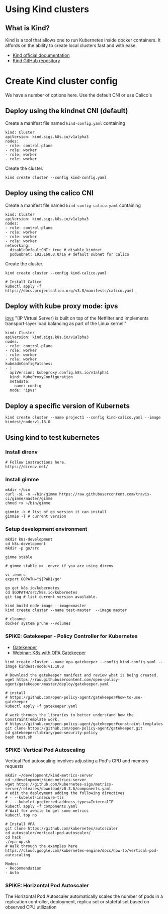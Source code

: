 # Using Kind clusters

## What is Kind?

Kind is a tool that allows one to run Kubernetes inside docker containers. It affords on the ability to create local clusters fast and with ease.

- [Kind official documentation](https://kind.sigs.k8s.io/)
- [Kind GitHub repository](https://github.com/kubernetes-sigs/kind)


# Create Kind cluster config

We have a number of options here. Use the default CNI or use Calico's

## Deploy using the kindnet CNI (default)

Create a manifest file named `kind-config.yaml` containing

```
kind: Cluster
apiVersion: kind.sigs.k8s.io/v1alpha3
nodes:
- role: control-plane
- role: worker
- role: worker
- role: worker
```

Create the cluster.

```
kind create cluster --config kind-config.yaml
```

## Deploy using the calico CNI

Create a manifest file named `kind-config-calico.yaml` containing

```
kind: Cluster
apiVersion: kind.sigs.k8s.io/v1alpha3
nodes:
- role: control-plane
- role: worker
- role: worker
- role: worker
networking:
  disableDefaultCNI: true # disable kindnet
  podSubnet: 192.168.0.0/16 # default subnet for Calico
```

Create the cluster.

```
kind create cluster --config kind-calico.yaml

# Install Calico 
kubectl apply -f https://docs.projectcalico.org/v3.8/manifests/calico.yaml
```

## Deploy with kube proxy mode: ipvs

[ipvs](https://kubernetes.io/blog/2018/07/09/ipvs-based-in-cluster-load-balancing-deep-dive/) "(IP Virtual Server) is built on top of the Netfilter and implements transport-layer load balancing as part of the Linux kernel."

```
kind: Cluster
apiVersion: kind.sigs.k8s.io/v1alpha3
nodes:
- role: control-plane
- role: worker
- role: worker
- role: worker
kubeadmConfigPatches:
- |
  apiVersion: kubeproxy.config.k8s.io/v1alpha1
  kind: KubeProxyConfiguration
  metadata:
    name: config
  mode: "ipvs"
``` 

## Deploy a specific version of Kubernets

```
kind create cluster --name project1 --config kind-calico.yaml --image kindest/node:v1.18.0
```

## Using kind to test kubernetes

### Install direnv  

```
# Follow instructions here. 
https://direnv.net/
```

### Install gimme

```
mkdir ~/bin
curl -sL -o ~/bin/gimme https://raw.githubusercontent.com/travis-ci/gimme/master/gimme
chmod +x ~/bin/gimme

gimmie -k # list of go version it can install
gimmie -l # current version
```

### Setup development environment

```
mkdir k8s-development
cd k8s-development
mkdir -p go/src

gimme stable

# gimme stable >> .envrc if you are using direnv

vi .envrc
export GOPATH="${PWD}/go"

go get k8s.io/kubernetes
cd $GOPATH/src/k8s.io/kubernetes
git tag # list current version available.

kind build node-image --image=master
kind create cluster --name test-master  --image master

# cleanup
docker system prune --volumes 

```

### SPIKE: Gatekeeper - Policy Controller for Kubernetes

- [Gatekeeper](https://github.com/open-policy-agent/gatekeeper)
- [Webinar: K8s with OPA Gatekeeper](https://www.youtube.com/watch?v=v4wJE3I8BYM)

```
kind create cluster --name opa-gatekeeper --config kind-config.yaml --image kindest/node:v1.18.0

# Download the gatekeeper manifest and review what is being created.
wget https://raw.githubusercontent.com/open-policy-agent/gatekeeper/master/deploy/gatekeeper.yaml

# install
# https://github.com/open-policy-agent/gatekeeper#how-to-use-gatekeeper
kubectl apply -f gatekeeper.yaml

# work through the libraries to better understand how the ConstraintTemplate work.
# https://github.com/open-policy-agent/gatekeeper#constraint-templates
git clone https://github.com/open-policy-agent/gatekeeper.git
cd gatekeeper/library/pod-security-policy
bash test.sh

```

### SPIKE: Vertical Pod Autoscaling

Vertical Pod autoscaling involves adjusting a Pod's CPU and memory requests

```
mkdir ~/development/kind-metrics-server
cd ~/development/kind-metrics-server
wget https://github.com/kubernetes-sigs/metrics-server/releases/download/v0.3.6/components.yaml
# edit the deployment adding the following directives
# - --kubelet-insecure-tls
# - --kubelet-preferred-address-types=InternalIP
kubectl apply -f components.yaml
# Wait for awhile to get some metrics
kubectl top no

# Install VPA
git clone https://github.com/kubernetes/autoscaler
cd autoscaler/vertical-pod-autoscaler/
cd hack
./vpa-up.sh
# Walk through the examples here
https://cloud.google.com/kubernetes-engine/docs/how-to/vertical-pod-autoscaling

Modes:
- Recommendation 
- Auto

```

### SPIKE: Horizontal Pod Autoscaler

The Horizontal Pod Autoscaler automatically scales the number of pods in a replication controller, deployment, replica set or stateful set based on observed CPU utilization 

